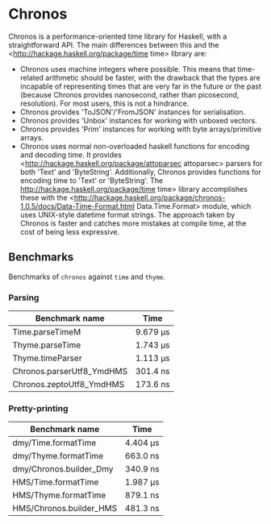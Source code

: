 # Chronos

Chronos is a performance-oriented time library for Haskell, with a
straightforward API. The main differences between this
and the <http://hackage.haskell.org/package/time time> library
are:
  * Chronos uses machine integers where possible. This means
    that time-related arithmetic should be faster, with the
    drawback that the types are incapable of representing times
    that are very far in the future or the past (because Chronos
    provides nanosecond, rather than picosecond, resolution).
    For most users, this is not a hindrance.
  * Chronos provides 'ToJSON'/'FromJSON' instances for serialisation.
  * Chronos provides 'Unbox' instances for working with unboxed vectors.
  * Chronos provides 'Prim' instances for working with byte arrays/primitive arrays.
  * Chronos uses normal non-overloaded haskell functions for
    encoding and decoding time. It provides <http://hackage.haskell.org/package/attoparsec attoparsec> parsers for both 'Text' and
    'ByteString'. Additionally, Chronos provides functions for
    encoding time to 'Text' or 'ByteString'. The http://hackage.haskell.org/package/time time> library accomplishes these with the
    <http://hackage.haskell.org/package/chronos-1.0.5/docs/Data-Time-Format.html Data.Time.Format> module, which uses UNIX-style datetime
    format strings. The approach taken by Chronos is faster and
    catches more mistakes at compile time, at the cost of being
    less expressive.

## Benchmarks

Benchmarks of `chronos` against `time` and `thyme`.

### Parsing

| Benchmark name            | Time     |
|---------------------------|----------|
| Time.parseTimeM           | 9.679 μs |
| Thyme.parseTime           | 1.743 μs |
| Thyme.timeParser          | 1.113 μs |
| Chronos.parserUtf8_YmdHMS | 301.4 ns |
| Chronos.zeptoUtf8_YmdHMS  | 173.6 ns |

### Pretty-printing

| Benchmark name          | Time     |
|-------------------------|----------|
| dmy/Time.formatTime     | 4.404 μs |
| dmy/Thyme.formatTime    | 663.0 ns |
| dmy/Chronos.builder_Dmy | 340.9 ns |
| HMS/Time.formatTime     | 1.987 μs |
| HMS/Thyme.formatTime    | 879.1 ns |
| HMS/Chronos.builder_HMS | 481.3 ns |
